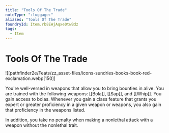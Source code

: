 ```yaml
---
title: "Tools Of The Trade"
noteType: ":luggage:"
aliases: "Tools Of The Trade"
foundryId: Item.rb8EAjAqxe0twBdz
tags:
  - Item
---
```


# Tools Of The Trade
![[pathfinder2e/Feats/zz_asset-files/icons-sundries-books-book-red-exclamation.webp|150]]

You're well-versed in weapons that allow you to bring bounties in alive. You are trained with the following weapons: [[Bola]], [[Sap]], and [[Whip]]. You gain access to bolas. Whenever you gain a class feature that grants you expert or greater proficiency in a given weapon or weapons, you also gain that proficiency in the weapons listed.

In addition, you take no penalty when making a nonlethal attack with a weapon without the nonlethal trait.
